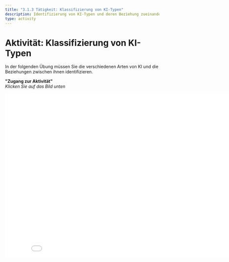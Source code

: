 ```yaml
---
title: "3.1.3 Tätigkeit: Klassifizierung von KI-Typen"
description: Identifizierung von KI-Typen und deren Beziehung zueinander.
type: activity
---
```


# Aktivität: Klassifizierung von KI-Typen  

In der folgenden Übung müssen Sie die verschiedenen Arten von KI und die Beziehungen zwischen ihnen identifizieren.

**"Zugang zur Aktivität"**  
_Klicken Sie auf das Bild unten_

<center><iframe width="860" height="540" src="3-1-3a-activity-what-type-of-ai/3-1-3a-AI-types-relations-DE.html" frameborder="0" allowfullscreen></iframe></center>
